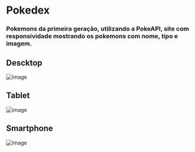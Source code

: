 # Pokedex
### Pokemons da primeira geração, utilizando a PokeAPI, site com responsividade mostrando os pokemons com nome, tipo e imagem.

## Descktop
![image](https://github.com/PetersonPHC/Pokedex/assets/107315053/3665b846-807c-4f83-9169-c63272db0a13)

## Tablet
![image](https://github.com/PetersonPHC/Pokedex/assets/107315053/554a1b4f-9fd0-4e0a-81c8-71ac8d03f25d)

## Smartphone
![image](https://github.com/PetersonPHC/Pokedex/assets/107315053/0ada46d1-c0a2-4d73-90e9-c543f789cf65)
